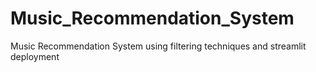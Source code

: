 # Music_Recommendation_System
 Music Recommendation System using filtering techniques and streamlit deployment
